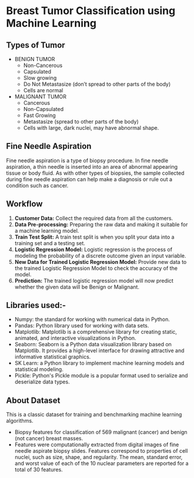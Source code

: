 # Breast Tumor Classification using Machine Learning

## Types of Tumor

- BENIGN TUMOR
  - Non-Cancerous
  - Capsulated
  - Slow growing 
  - Do Not Metastasize (don’t spread to other parts of the body)
  - Cells are normal
- MALIGNANT TUMOR
  - Cancerous
  - Non-Capsulated
  - Fast Growing
  - Metastasize (spread to other parts of the body)
  - Cells with large, dark nuclei, may have abnormal shape.

## Fine Needle Aspiration

Fine needle aspiration is a type of biopsy procedure. In fine needle aspiration, a thin needle is inserted into an area of abnormal appearing tissue or body fluid. As with other types of biopsies, the sample collected during fine needle aspiration can help make a diagnosis or rule out a condition such as cancer.

## Workflow

1. **Customer Data:** Collect the required data from all the customers.
2. **Data Pre-processing:** Preparing the raw data and making it suitable for a machine learning model. 
3. **Train Test Split:** A train test split is when you split your data into a training set and a testing set.
4. **Logistic Regression Model:** Logistic regression is the process of modeling the probability of a discrete outcome given an input variable.
5. **New Data for Trained Logistic Regression Model:** Provide new data to the trained Logistic Regression Model to check the accuracy of the model.
6. **Prediction:** The trained logistic regression model will now predict whether the given data will be Benign or Malignant.

## Libraries used:-

- Numpy: the standard for working with numerical data in Python.
- Pandas: Python library used for working with data sets.
- Matplotlib: Matplotlib is a comprehensive library for creating static, animated, and interactive visualizations in Python. 
- Seaborn: Seaborn is a Python data visualization library based on Matplotlib. It provides a high-level interface for drawing attractive and informative statistical graphics.
- SK Learn: a Python library to implement machine learning models and statistical modeling. 
- Pickle: Python's Pickle module is a popular format used to serialize and deserialize data types.

## About Dataset

This is a classic dataset for training and benchmarking machine learning algorithms.
- Biopsy features for classification of 569 malignant (cancer) and benign (not cancer) breast masses.
- Features were computationally extracted from digital images of fine needle aspirate biopsy slides. Features correspond to properties of cell nuclei, such as size, shape, and regularity. The mean, standard error, and worst value of each of the 10 nuclear parameters are reported for a total of 30 features.
